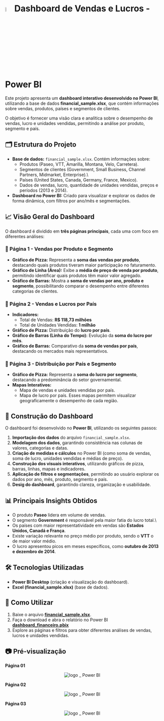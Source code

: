# <img src="https://i.imgur.com/3CTEui8.png" alt="logo _ Power BI" width="6%"/>Dashboard de Vendas e Lucros - Power BI



Este projeto apresenta um **dashboard interativo desenvolvido no Power BI**, utilizando a base de dados **financial_sample.xlsx**, que contém informações sobre vendas, produtos, países e segmentos de clientes.

O objetivo é fornecer uma visão clara e analítica sobre o desempenho de vendas, lucro e unidades vendidas, permitindo a análise por produto, segmento e país.



## 🗂️ Estrutura do Projeto

-   **Base de dados:** `financial_sample.xlsx`. Contém informações sobre:
    -   Produtos (Paseo, VTT, Amarilla, Montana, Velo, Carretera).
    -   Segmentos de clientes (Government, Small Business, Channel Partners, Midmarket, Enterprise).\
    -   Países (United States, Canada, Germany, France, Mexico).
    -   Dados de vendas, lucro, quantidade de unidades vendidas, preços e períodos (2013 e 2014).
-   **Dashboard no Power BI:** Criado para visualizar e explorar os dados de forma dinâmica, com filtros por ano/mês e segmentações.



## 📈 Visão Geral do Dashboard

O dashboard é dividido em **três páginas principais**, cada uma com foco em diferentes análises:

### 🔹 Página 1 - Vendas por Produto e Segmento

-   **Gráfico de Pizza:** Representa a **soma das vendas por produto**, destacando quais produtos tiveram maior participação no faturamento.
-   **Gráfico de Linha (Área):** Exibe a **média de preço de venda por produto**, permitindo identificar quais produtos têm maior valor agregado.
-   **Gráfico de Barras:** Mostra a **soma de vendas por ano, produto e segmento**, possibilitando comparar o desempenho entre diferentes categorias de clientes.



### 🔹 Página 2 - Vendas e Lucros por País

-   **Indicadores:**
    -   Total de Vendas: **R\$ 118,73 milhões**
    -   Total de Unidades Vendidas: **1 milhão**
-   **Gráfico de Pizza:** Distribuição do **lucro por país**.
-   **Gráfico de Barras (Linha do Tempo):** Evolução da **soma do lucro por mês**.
-   **Gráfico de Barras:** Comparativo da **soma de vendas por país**, destacando os mercados mais representativos.



### 🔹 Página 3 - Distribuição por País e Segmento

-   **Gráfico de Pizza:** Representa a **soma do lucro por segmento**, destacando a predominância do setor governamental.
-   **Mapas Interativos:**
    -   Mapa de vendas e unidades vendidas por país.
    -   Mapa de lucro por país. Esses mapas permitem visualizar geograficamente o desempenho de
        cada região.



## 🚀 Construção do Dashboard

O dashboard foi desenvolvido no **Power BI**, utilizando os seguintes passos:

1.  **Importação dos dados** do arquivo `financial_sample.xlsx`.
2.  **Modelagem dos dados**, garantindo consistência nas colunas de valores, categorias e datas.
3.  **Criação de medidas e cálculos** no Power BI (como soma de vendas, soma de lucro, unidades vendidas e médias de preço).
4.  **Construção dos visuais interativos**, utilizando gráficos de pizza, barras, linhas, mapas e indicadores.
5.  **Aplicação de filtros e segmentações**, permitindo ao usuário explorar os dados por ano, mês, produto, segmento e país.
6.  **Desig do dashboard**, garantindo clareza, organização e usabilidade.



## 📊 Principais Insights Obtidos

-   O produto **Paseo** lidera em volume de vendas.
-   O segmento **Government** é responsável pela maior fatia do lucro total.\
-   Os países com maior representatividade em vendas são **Estados Unidos, Canadá e França**.
-   Existe variação relevante no preço médio por produto, sendo o **VTT** o de maior valor médio.
-   O lucro apresentou picos em meses específicos, como **outubro de 2013 e dezembro de 2014**.



## 🛠️ Tecnologias Utilizadas

-   **Power BI Desktop** (criação e visualização do dashboard).
-   **Excel (financial_sample.xlsx)** (base de dados).



## 📌 Como Utilizar

1.  Baixe o arquivo **[financial_sample.xlsx](financial_sample.xlsx)**.
2.  Faça o download e abra o relatório no Power BI **[dashboard_financeiro.pbix](dashboard_financeiro.pbix)**
3.  Explore as páginas e filtros para obter diferentes análises de vendas, lucros e unidades vendidas.



## 📷 Pré-visualização



**Página 01**

<div align="center"><img src="https://i.imgur.com/b7YySDJ.png" alt="logo _ Power BI"/></div>



**Página 02**

<div align="center"><img src="https://i.imgur.com/cDVFsFB.png" alt="logo _ Power BI"/></div>



**Página 03**

<div align="center"><img src="https://i.imgur.com/61JPlmW.png" alt="logo _ Power BI"/></div>